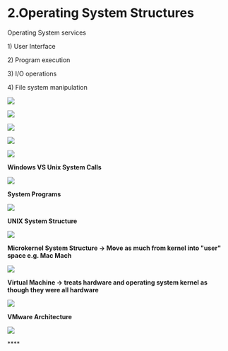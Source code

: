 # 2.Operating System Structures

Operating System services 

1\) User Interface

2\) Program execution

3\) I/O operations

4\) File system manipulation 

![](../.gitbook/assets/image%20%2829%29.png)

![](../.gitbook/assets/image%20%2879%29.png)





![](../.gitbook/assets/image%20%2811%29.png)

![](../.gitbook/assets/image%20%2890%29.png)

![](../.gitbook/assets/image%20%2863%29.png)

**Windows VS Unix System Calls** 

![](../.gitbook/assets/image%20%288%29.png)



**System Programs**

![](../.gitbook/assets/image%20%28161%29.png)

**UNIX System Structure**

![](../.gitbook/assets/image%20%2833%29.png)

**Microkernel System Structure -&gt; Move as much from kernel into "user" space e.g. Mac Mach**

![](../.gitbook/assets/image%20%2835%29.png)

**Virtual Machine -&gt; treats hardware and operating system kernel as though they were all hardware**

![](../.gitbook/assets/image%20%28153%29.png)

**VMware Architecture** 

![](../.gitbook/assets/image%20%2855%29.png)

\*\*\*\*


